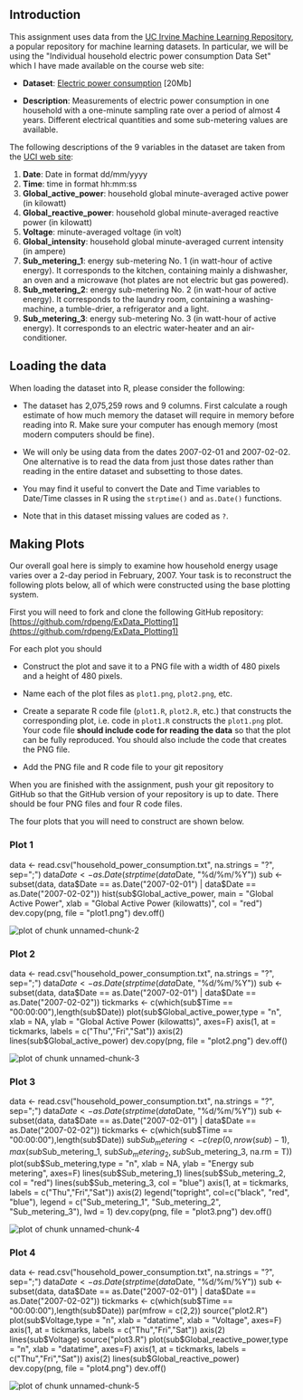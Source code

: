 ## Introduction

This assignment uses data from
the <a href="http://archive.ics.uci.edu/ml/">UC Irvine Machine
Learning Repository</a>, a popular repository for machine learning
datasets. In particular, we will be using the "Individual household
electric power consumption Data Set" which I have made available on
the course web site:


* <b>Dataset</b>: <a href="https://d396qusza40orc.cloudfront.net/exdata%2Fdata%2Fhousehold_power_consumption.zip">Electric power consumption</a> [20Mb]

* <b>Description</b>: Measurements of electric power consumption in
one household with a one-minute sampling rate over a period of almost
4 years. Different electrical quantities and some sub-metering values
are available.


The following descriptions of the 9 variables in the dataset are taken
from
the <a href="https://archive.ics.uci.edu/ml/datasets/Individual+household+electric+power+consumption">UCI
web site</a>:

<ol>
<li><b>Date</b>: Date in format dd/mm/yyyy </li>
<li><b>Time</b>: time in format hh:mm:ss </li>
<li><b>Global_active_power</b>: household global minute-averaged active power (in kilowatt) </li>
<li><b>Global_reactive_power</b>: household global minute-averaged reactive power (in kilowatt) </li>
<li><b>Voltage</b>: minute-averaged voltage (in volt) </li>
<li><b>Global_intensity</b>: household global minute-averaged current intensity (in ampere) </li>
<li><b>Sub_metering_1</b>: energy sub-metering No. 1 (in watt-hour of active energy). It corresponds to the kitchen, containing mainly a dishwasher, an oven and a microwave (hot plates are not electric but gas powered). </li>
<li><b>Sub_metering_2</b>: energy sub-metering No. 2 (in watt-hour of active energy). It corresponds to the laundry room, containing a washing-machine, a tumble-drier, a refrigerator and a light. </li>
<li><b>Sub_metering_3</b>: energy sub-metering No. 3 (in watt-hour of active energy). It corresponds to an electric water-heater and an air-conditioner.</li>
</ol>

## Loading the data





When loading the dataset into R, please consider the following:

* The dataset has 2,075,259 rows and 9 columns. First
calculate a rough estimate of how much memory the dataset will require
in memory before reading into R. Make sure your computer has enough
memory (most modern computers should be fine).

* We will only be using data from the dates 2007-02-01 and
2007-02-02. One alternative is to read the data from just those dates
rather than reading in the entire dataset and subsetting to those
dates.

* You may find it useful to convert the Date and Time variables to
Date/Time classes in R using the `strptime()` and `as.Date()`
functions.

* Note that in this dataset missing values are coded as `?`.


## Making Plots

Our overall goal here is simply to examine how household energy usage
varies over a 2-day period in February, 2007. Your task is to
reconstruct the following plots below, all of which were constructed
using the base plotting system.

First you will need to fork and clone the following GitHub repository:
[https://github.com/rdpeng/ExData_Plotting1](https://github.com/rdpeng/ExData_Plotting1)


For each plot you should

* Construct the plot and save it to a PNG file with a width of 480
pixels and a height of 480 pixels.

* Name each of the plot files as `plot1.png`, `plot2.png`, etc.

* Create a separate R code file (`plot1.R`, `plot2.R`, etc.) that
constructs the corresponding plot, i.e. code in `plot1.R` constructs
the `plot1.png` plot. Your code file **should include code for reading
the data** so that the plot can be fully reproduced. You should also
include the code that creates the PNG file.

* Add the PNG file and R code file to your git repository

When you are finished with the assignment, push your git repository to
GitHub so that the GitHub version of your repository is up to
date. There should be four PNG files and four R code files.


The four plots that you will need to construct are shown below. 


### Plot 1
data <- read.csv("household_power_consumption.txt", na.strings = "?", sep=";")
data$Date<-as.Date(strptime(data$Date, "%d/%m/%Y"))
sub <- subset(data, data$Date == as.Date("2007-02-01") | data$Date == as.Date("2007-02-02"))
hist(sub$Global_active_power, main = "Global Active Power", xlab = "Global Active Power (kilowatts)", col = "red")
dev.copy(png, file = "plot1.png")
dev.off()

![plot of chunk unnamed-chunk-2](figure/unnamed-chunk-2.png) 


### Plot 2
data <- read.csv("household_power_consumption.txt", na.strings = "?", sep=";")
data$Date <- as.Date(strptime(data$Date, "%d/%m/%Y"))
sub <- subset(data, data$Date == as.Date("2007-02-01") | data$Date == as.Date("2007-02-02"))
tickmarks <- c(which(sub$Time == "00:00:00"),length(sub$Date))
plot(sub$Global_active_power,type = "n", xlab = NA, ylab = "Global Active Power (kilowatts)", axes=F)
axis(1, at = tickmarks, labels = c("Thu","Fri","Sat"))
axis(2)
lines(sub$Global_active_power)
dev.copy(png, file = "plot2.png")
dev.off()

![plot of chunk unnamed-chunk-3](figure/unnamed-chunk-3.png) 


### Plot 3
data <- read.csv("household_power_consumption.txt", na.strings = "?", sep=";")
data$Date <- as.Date(strptime(data$Date, "%d/%m/%Y"))
sub <- subset(data, data$Date == as.Date("2007-02-01") | data$Date == as.Date("2007-02-02"))
tickmarks <- c(which(sub$Time == "00:00:00"),length(sub$Date))
sub$Sub_metering <- c(rep(0, nrow(sub)-1), max(sub$Sub_metering_1, sub$Sub_metering_2, sub$Sub_metering_3, na.rm = T))
plot(sub$Sub_metering,type = "n", xlab = NA, ylab = "Energy sub metering", axes=F)
lines(sub$Sub_metering_1)
lines(sub$Sub_metering_2, col = "red")
lines(sub$Sub_metering_3, col = "blue")
axis(1, at = tickmarks, labels = c("Thu","Fri","Sat"))
axis(2)
legend("topright", col=c("black", "red", "blue"), legend = c("Sub_metering_1", "Sub_metering_2", "Sub_metering_3"), lwd = 1)
dev.copy(png, file = "plot3.png")
dev.off()

![plot of chunk unnamed-chunk-4](figure/unnamed-chunk-4.png) 


### Plot 4
data <- read.csv("household_power_consumption.txt", na.strings = "?", sep=";")
data$Date <- as.Date(strptime(data$Date, "%d/%m/%Y"))
sub <- subset(data, data$Date == as.Date("2007-02-01") | data$Date == as.Date("2007-02-02"))
tickmarks <- c(which(sub$Time == "00:00:00"),length(sub$Date))
par(mfrow = c(2,2))
source("plot2.R")
plot(sub$Voltage,type = "n", xlab = "datatime", xlab = "Voltage", axes=F)
axis(1, at = tickmarks, labels = c("Thu","Fri","Sat"))
axis(2)
lines(sub$Voltage)
source("plot3.R")
plot(sub$Global_reactive_power,type = "n", xlab = "datatime", axes=F)
axis(1, at = tickmarks, labels = c("Thu","Fri","Sat"))
axis(2)
lines(sub$Global_reactive_power)
dev.copy(png, file = "plot4.png")
dev.off()

![plot of chunk unnamed-chunk-5](figure/unnamed-chunk-5.png) 

